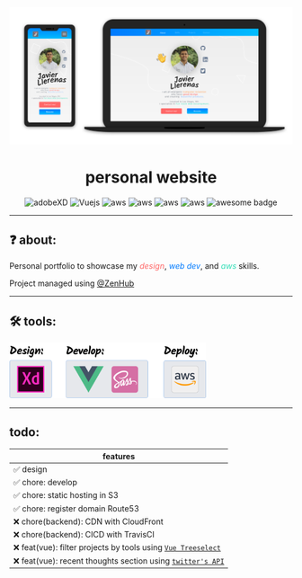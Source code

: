 <div align="center">
  <br>
  <img
    alt="DEV"
    src="/src/assets/imgs/about-project/mockup.png"
    width=650px
  />
  <h1>personal website</h1>
</div>
<p align="center">
  <img src="https://img.shields.io/badge/-adobeXD-ff69b4.svg" alt="adobeXD" />
  <img src="https://img.shields.io/badge/Vue-2.5.21-brightgreen.svg" alt="Vuejs" />
  <img src="https://img.shields.io/badge/aws-S3-yellow.svg" alt="aws" />
  <img src="https://img.shields.io/badge/aws-route53-yellow.svg" alt="aws" />
  <img src="https://img.shields.io/badge/aws-CloudFront-yellow.svg" alt="aws" />
  <img src="https://img.shields.io/badge/-TravisCI-lightgrey.svg" alt="aws" />
  <img src="https://cdn.rawgit.com/sindresorhus/awesome/d7305f38d29fed78fa85652e3a63e154dd8e8829/media/badge.svg" alt="awesome badge"/>
</p>
</div>
<hr/>

## ❓ about:
<p>Personal portfolio to showcase my <i style="color: #FF6767;">design</i>, <i style="color: #007AFE;">web dev</i>, and <i style="color: #30DEB6;">aws</i> skills.
  
Project managed using [@ZenHub](https://github.com/ZenHubIO)
<hr/>

## 🛠 tools:
<img
    alt="DEV"
    src="/src/assets/imgs/about-project/tools.png"
    width=350px
/>
<hr/>

## todo:
features |
--------|
✅ design |
✅ chore: develop |
✅ chore: static hosting in S3 |
✅ chore: register domain Route53 |
❌ chore(backend): CDN with CloudFront |
❌ chore(backend): CICD with TravisCI |
❌ feat(vue): filter projects by tools using [`Vue Treeselect`](https://vue-treeselect.js.org/) |
❌ feat(vue): recent thoughts section using [`twitter's API`](https://developer.twitter.com/en/docs.html) |

